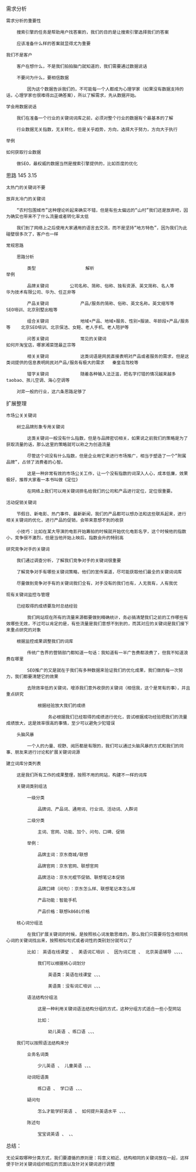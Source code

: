 需求分析

	需求分析的重要性

		搜索引擎的任务是帮助用户找答案的，我们的目的是让搜索引擎选择我们的答案

		应该准备什么样的答案就显得尤为重要

	我们不是客户

		客户在想什么，不是我们拍拍脑门就知道的，我们需要通过数据说话

		不要问为什么，要相信数据

			因为这个数据告诉我们的，不可能每一个人都成为心理学家（如果没有数据支持的话，心理学家也很难得出正确答案），所以了解需求，先从数据开始。

	学会用数据说话

		我们在准备一个行业的关键词词库之前，必须对整个行业的数据有个最基本的了解

		行业数据无关指数，无关转化，但是关乎趋势，方向，选择大于努力，方向大于执行

	举例

	如何获取行业数据

		做SEO，最权威的数据当然是搜索引擎提供的，比如百度的优化

思路   145  3.15

	太热门的关键词不要

	放弃太冷门的关键词

		“农村包围城市”这种理论听起来确实不错，但是有些太偏远的“山村”我们还是放弃吧，因为确实也带来不了什么流量或者转化率太低

		我们到了网络上之后使用大家通用的语言去交流，而不是坚持“地方特色”，因为我们为此碰壁很多次了，客户也一样

	常规思路

		思路分析

			类型   				 解析                       							举例

			品牌关键词  		 公司名称、简称、俗称、独有资源、英文简称、名人等     	华为技术有限公司、华为、任正非等

			产品关键词 			 产品/服务的简称、俗称、英文名称。英文缩写等 			SEO培训、北京别墅出租等

			组合关键词 			 地域+产品、地域+服务、性别+服装、年龄段+产品/服务等    北京SEO培训、北京保洁、女鞋、老人手机、老人陪护等

			问答关键词 			 常见的关键词 											如何开淘宝店，哪家湘菜馆最正宗等

			相关关键词 			 这类词语是网民直接表明对产品或者服务的需求，但是这类词提供的信息表明网民对产品/服务有极大的需求 	秦皇岛驾校等

			错字关键词 			 随着各种输入法泛滥，把名字打错的情况越来越多 			taobao、孩儿空调、海心空调等

		对弈一般的行业，这六条思路足够了

扩展整理

	市场公关关键词

		树立品牌形象专用关键词

			这类关键词一般没有什么指数，但是与品牌密切相关，如果说之前我们的策略是为了获取流量的话，那么这里的策略就可以称之为创造流量

			尽管这个词没有什么指数，但是企业用它来进行市场推广，相当于塑造了一个“附属品牌”，占领了消费者的心智。

			这是一种非常有效的市场公关工作，让一个没有指数的词深入人心，成本低廉，效果极好，推荐大家看一本书叫做《定位》

			在网络上我们可以用关键词排名给我们的公司和产品进行定位，定位很重要。

	活动促销关键词

		节假日、新电影、热门事件、最新新闻，我们的产品都可以想办法和这些联系起来，进行相关关键词的优化，进行产品的促销，会带来意想不到的收获

		小技巧：比如在某大导演的电影开始筹拍的时候就开始优化电影名字，这个时候他的指数小，竞争很不激烈，但是当他开始上映后，指数会升的特别高

	研究竞争对手的关键词

		我们通过调查分析，了解我们竞争对手的关键词很重要

		了解竞争对手有哪些关键词策略，他们的宣传渠道，尽可能获取他们最全的关键词词库

		尽量做到竞争对手有的关键词我们全有，对手没有的我们也有，人无我有，人有我优

	现有关键词监控与管理

		已经取得的成绩要及时总结经验

			我们网站现在所有的流量来源都要做到精确统计，务必搞清楚我们之前的工作哪些有效哪些无效，不过可以肯定的是，有些流量是我们意想不到到的，而其对应的关键词是我们接下来重点研究的对象

		根据监控成果调整我们的词库

			传统广告界的营销部门都知道一句话：我知道有一半广告费都浪费了，但我不知道浪费在哪里

			SEO推广的又是就在于我们有多种数据来验证我们的优化成果，我们做的每一次努力，我们都要清楚它的效果

			去除效率低的关键词，增添我们意外收获的关键词（相信我，这个是常有的事），并且重点研究

				根据经验放大我们的成绩

					务必根据我们已经取得的成绩进行优化，尝试根据成功经验把我们的流量成绩放大，这是效率很高的事情，至少可以避免少犯错误

		头脑风暴

			一个人的力量、视野、阅历都是有限的，我们可以通过头脑风暴的方式和我们的同事、朋友来进行讨论和扩展关键词词源

	建立词库分类列表

		这是我们所有工作的成果整理，按照不用的网站，构建不一样的词库

		关键词类别组法

			一级分类

				品牌词、产品词、通用词、行业词、活动词、人群词

			二级分类

				主词、官网、功能、加个、问句、口碑、促销

			举例：

				品牌主词：京东商城/联想

				品牌官网：京东官网、联想官网

				品牌活动：京东光棍节促销、联想笔记本促销

				品牌口碑（问句）：京东怎么样、联想笔记本怎么样

				产品功能：智能手机

				产品价格：联想k860i价格

		核心词分组法

			在我们扩展关键词的时候，是按照核心词发散思维的，那么我们只需要将包含相同核心词的关键词找出来，按照相似句式或者词性的类别划分就可以了

			比如： 英语在线课堂 、 美语词汇培训 、 因为词汇班 、 北京英语辅导 、、、、

				我们可以根据核心词划分

					英语类：英语在线课堂 、、、

					美语类：没有词汇培训 、、、

			语法结构分组法

				这是一种利用关键词语法结构分组的方式，这种分组方式适合一些小型网站

				比如：

					幼儿英语 、练口语 、、、

		我们可以按照语法结构来分

			业务名词类

				少儿英语 、 儿童英语 、、、

			动词短语类

				练口语 、 学口语 、、、

			疑问句

				怎么才能学好英语 、 如何提升英语水平 、、、

			陈述句

				宝宝说英语 、 、、

总结：

	无论采取哪种分类方式，我们要遵循的原则是：将意义相近、结构相同的关键词放在一起，这样便于针对关键词组织相应的页面以及针对关键词进行调整

